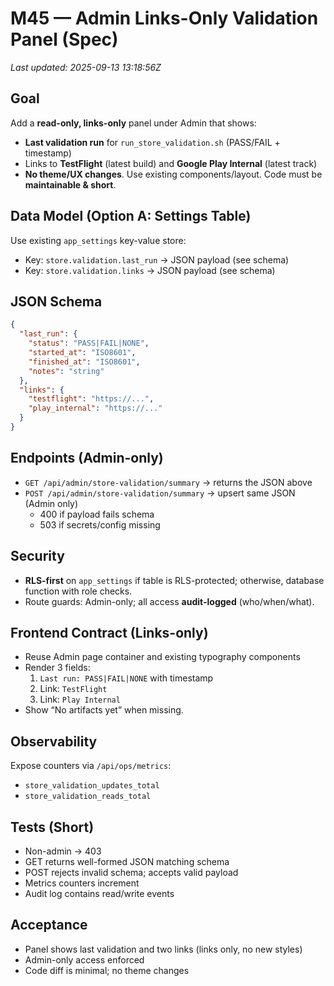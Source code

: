 # M45 — Admin Links-Only Validation Panel (Spec)
_Last updated: 2025-09-13 13:18:56Z_

## Goal
Add a **read-only, links-only** panel under Admin that shows:
- **Last validation run** for `run_store_validation.sh` (PASS/FAIL + timestamp)
- Links to **TestFlight** (latest build) and **Google Play Internal** (latest track)
- **No theme/UX changes**. Use existing components/layout. Code must be **maintainable & short**.

## Data Model (Option A: Settings Table)
Use existing `app_settings` key-value store:
- Key: `store.validation.last_run` → JSON payload (see schema)
- Key: `store.validation.links` → JSON payload (see schema)

## JSON Schema
```json
{
  "last_run": {
    "status": "PASS|FAIL|NONE",
    "started_at": "ISO8601",
    "finished_at": "ISO8601",
    "notes": "string"
  },
  "links": {
    "testflight": "https://...",
    "play_internal": "https://..."
  }
}
```

## Endpoints (Admin-only)
- `GET /api/admin/store-validation/summary` → returns the JSON above
- `POST /api/admin/store-validation/summary` → upsert same JSON (Admin only)
  - 400 if payload fails schema
  - 503 if secrets/config missing

## Security
- **RLS-first** on `app_settings` if table is RLS-protected; otherwise, database function with role checks.
- Route guards: Admin-only; all access **audit-logged** (who/when/what).

## Frontend Contract (Links-only)
- Reuse Admin page container and existing typography components
- Render 3 fields:
  1) `Last run: PASS|FAIL|NONE` with timestamp
  2) Link: `TestFlight`
  3) Link: `Play Internal`
- Show “No artifacts yet” when missing.

## Observability
Expose counters via `/api/ops/metrics`:
- `store_validation_updates_total`
- `store_validation_reads_total`

## Tests (Short)
- Non-admin → 403
- GET returns well-formed JSON matching schema
- POST rejects invalid schema; accepts valid payload
- Metrics counters increment
- Audit log contains read/write events

## Acceptance
- Panel shows last validation and two links (links only, no new styles)
- Admin-only access enforced
- Code diff is minimal; no theme changes
